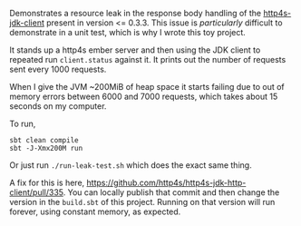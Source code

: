 Demonstrates a resource leak in the response body handling of the [http4s-jdk-client][http4s-jdk-client] present in version <= 0.3.3. This issue is _particularly_ difficult to demonstrate in a unit test, which is why I wrote this toy project.

It stands up a http4s ember server and then using the JDK client to repeated run `client.status` against it. It prints out the number of requests sent every 1000 requests.

When I give the JVM ~200MiB of heap space it starts failing due to out of memory errors between 6000 and 7000 requests, which takes about 15 seconds on my computer.

To run,
```
sbt clean compile
sbt -J-Xmx200M run
```

Or just run `./run-leak-test.sh` which does the exact same thing.

A fix for this is here, https://github.com/http4s/http4s-jdk-http-client/pull/335. You can locally publish that commit and then change the version in the `build.sbt` of this project. Running on that version will run forever, using constant memory, as expected.

[http4s-jdk-client]: https://github.com/http4s/http4s-jdk-http-client "http4s JDK Client"
